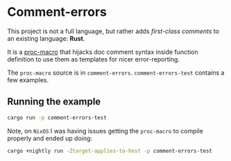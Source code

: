 # Comment-errors

This project is not a full language, but rather adds *first-class comments* to an existing language: **Rust**.

It is a [proc-macro](https://doc.rust-lang.org/reference/procedural-macros.html)
that hijacks doc comment syntax inside function definition to use them as
templates for nicer error-reporting.

The `proc-macro` source is in `comment-errors`. `comment-errors-test` contains a few examples.

## Running the example

```bash
cargo run -p comment-errors-test
```

Note, on `NixOS` I was having issues getting the `proc-macro` to compile properly and ended up doing:

```bash
cargo +nightly run -Ztarget-applies-to-host -p comment-errors-test
```
